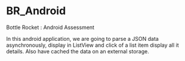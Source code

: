 # BR_Android
Bottle Rocket : Android Assessment

In this android application, we are going to parse a JSON data asynchronously, display in ListView and click of a list item display all it details.
Also have cached the data on an external storage.
